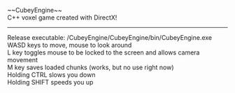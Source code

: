 \~\~CubeyEngine\~\~  
C++ voxel game created with DirectX!  
************************************  
Release executable: /CubeyEngine/CubeyEngine/bin/CubeyEngine.exe  
WASD keys to move, mouse to look around  
L key toggles mouse to be locked to the screen and allows camera movement  
M key saves loaded chunks (works, but no use right now)  
Holding CTRL slows you down  
Holding SHIFT speeds you up  



